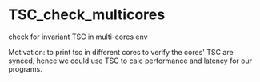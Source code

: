 # TSC_check_multicores
check for invariant TSC in multi-cores env

Motivation:
to print tsc in different cores to verify the cores' TSC are synced, hence we could use TSC to calc performance and latency for our programs. 
